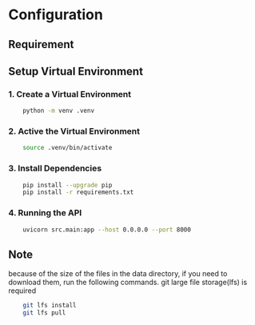 # Configuration

## Requirement

## Setup Virtual Environment

### 1. Create a Virtual Environment
```bash
    python -m venv .venv
```

### 2. Active the Virtual Environment
```bash
    source .venv/bin/activate
```

### 3. Install Dependencies
```bash
    pip install --upgrade pip
    pip install -r requirements.txt
```

### 4. Running the API
```bash
    uvicorn src.main:app --host 0.0.0.0 --port 8000
```

## Note
because of the size of the files in the data directory, if you need to download them, run the following commands.
git large file storage(lfs) is required
```bash
    git lfs install
    git lfs pull
```